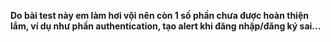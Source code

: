 **Do bài test này em làm hơi vội nên còn 1 số phần chưa được hoàn thiện lắm, ví dụ như phần authentication, tạo alert khi đăng nhập/đăng ký sai...**
